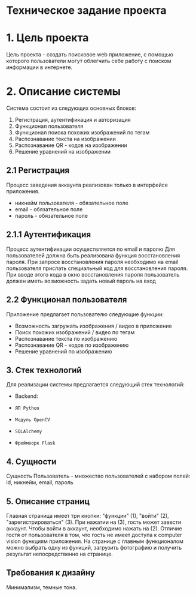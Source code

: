 Техническое задание проекта
===========================
# 1. Цель проекта
Цель проекта - создать поисковое web приложение, с помощью которого
пользователи могут облегчить себе работу с поиском информации в 
интернете.
# 2. Описание системы
Система состоит из следующих основных блоков:

1. Регистрация, аутентификация и авторизация
2. Функционал пользователя
3. Функционал поиска похожих изображений по тегам
4. Распознавание текста на изображении
5. Распознавание QR - кодов на изображении
6. Решение уравнений на изображении
## 2.1 Регистрация
Процесс заведения аккаунта реализован только в интерфейсе приложения.
+ никнейм пользователя - обязательное поле
+ email - обязательное поле
+ пароль - обязательное поле
## 2.1.1 Аутентификация
Процесс аутентификации осуществляется по email и паролю
Для пользователей должна быть реализована функция 
восстановления пароля. При запросе восстановления пароля 
необходимо на email пользователя прислать специальный 
код для восстановления пароля. При вводе этого кода в 
окно восстановления пароля пользователь должен иметь 
возможность задать новый пароль на вход
## 2.2 Функционал пользователя
Приложение предлагает пользователю следующие функции:
+ Возможность загружать изображения / видео в приложение
+ Поиск похожих изображений / видео по тегам
+ Распознавание текста по изображению
+ Распознавание QR - кодов по изображению
+ Решение уравнений по изображению

## 3. Стек технологий

Для реализации системы предлагается следующий стек технологий:

+ Backend:
+     ЯП Python
+     Модуль OpenCV
+     SQLAlchemy 
+     Фреймворк Flask

## 4. Сущности

Сущность Пользователь - множество пользователей с набором полей: id, никнейм, email, пароль

## 5. Описание страниц

Главная страница имеет три кнопки: "функции" (1), "войти" (2), "зарегистрироваться" (3). При нажатии на (3), гость может
завести аккаунт. Чтобы войти в аккаунт, необходимо нажать на (2). Отличие гостя от пользователя в том, что гость не
имеет доступа к computer vision функциям приложения. На странице с главным функционалом можно выбрать одну из функций,
загрузить фотографию и получить результат непосредственно на странице.

## Требования к дизайну

Минимализм, темные тона.